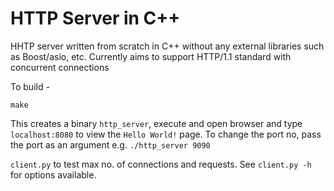 # HTTP Server in C++

HHTP server written from scratch in C++ without any external libraries such as Boost/asio, etc. Currently aims to support HTTP/1.1 standard with concurrent connections

To build -

```shell
make
```

This creates a binary `http_server`, execute and open browser and type `localhost:8080` to view the `Hello World!` page.
To change the port no, pass the port as an argument e.g. `./http_server 9090`

`client.py` to test max no. of connections and requests. See `client.py -h` for options available.
